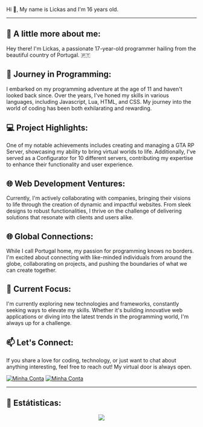   Hi 👋, My name is Lickas and I'm 16 years old.

-------------------------------------
## 👦 A little more about me:
Hey there! I'm Lickas, a passionate 17-year-old programmer hailing from the beautiful country of Portugal. 🇵🇹

## 🚀 Journey in Programming:
I embarked on my programming adventure at the age of 11 and haven't looked back since. Over the years, I've honed my skills in various languages, including Javascript, Lua, HTML, and CSS. My journey into the world of coding has been both exhilarating and rewarding.

## 💻 Project Highlights:
One of my notable achievements includes creating and managing a GTA RP Server, showcasing my ability to bring virtual worlds to life. Additionally, I've served as a Configurator for 10 different servers, contributing my expertise to enhance their functionality and user experience.

## 🌐 Web Development Ventures:
Currently, I'm actively collaborating with companies, bringing their visions to life through the creation of dynamic and impactful websites. From sleek designs to robust functionalities, I thrive on the challenge of delivering solutions that resonate with clients and users alike.

## 🌐 Global Connections:
While I call Portugal home, my passion for programming knows no borders. I'm excited about connecting with like-minded individuals from around the globe, collaborating on projects, and pushing the boundaries of what we can create together.

## 🌟 Current Focus:
I'm currently exploring new technologies and frameworks, constantly seeking ways to elevate my skills. Whether it's building innovative web applications or diving into the latest trends in the programming world, I'm always up for a challenge.

## 📫 Let's Connect:
If you share a love for coding, technology, or just want to chat about anything interesting, feel free to reach out! My virtual door is always open.

<a href="https://discord.com/users/469537955569205259"><img src="https://img.shields.io/badge/-@Lickasss-4169E1?style=flat&labelColor=7289da&logo=discord&logoColor=white" alt="Minha Conta" /></a>
<a href="mailto:ttgtlickas@gmail.com"><img src="https://img.shields.io/badge/-ttgtlickas@gmail.com-c14438?style=flat-square&logo=Gmail&logoColor=white&link=mailto:ttgtlickas@gmail.com" alt="Minha Conta" /></a>

-------------------------------------
## 🧰 Estátisticas:

<p align = "center">
  <a href="https://github.com/lickas/">
    <img src = "https://github-readme-stats.vercel.app/api?username=lickas&show_icons=true&theme=react&amp">
  </a>
</p>

